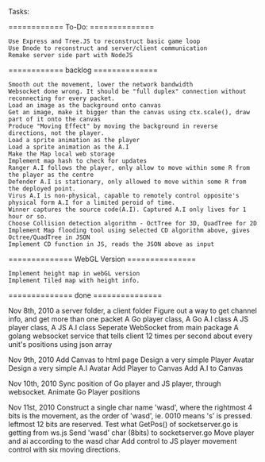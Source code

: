 Tasks:

============ To-Do:  ==============

	Use Express and Tree.JS to reconstruct basic game loop
	Use Dnode to reconstruct and server/client communication
    Remake server side part with NodeJS

============ backlog ==============
	
	Smooth out the movement, lower the network bandwidth
	Websocket done wrong. It should be "full duplex" connection without reconnecting for every packet.
	Load an image as the background onto canvas
	Get an image, make it bigger than the canvas using ctx.scale(), draw part of it onto the canvas
	Produce "Moving Effect" by moving the background in reverse directions, not the player.
	Load a sprite animation as the player
	Load a sprite animation as the A.I
	Make the Map local web storage
	Implement map hash to check for updates
	Ranger A.I follows the player, only allow to move within some R from the player as the centre
	Defender A.I is stationary, only allowed to move within some R from the deployed point.
	Virus A.I is non-physical, capable to remotely control opposite's physical form A.I for a limited peroid of time.
	Winner captures the source code(A.I). Captured A.I only lives for 1 hour or so.
	Choose Collision detection algorithm - OctTree for 3D, QuadTree for 2D
	Implement Map flooding tool using selected CD algorithm above, gives Octree/QuadTree in JSON
	Implement CD function in JS, reads the JSON above as input

============== WebGL Version ===============

	Implement height map in webGL version
	Implement Tiled map with height info.

============== done ===============

Nov 8th, 2010
	a server folder, a client folder
	Figure out a way to get channel info, and get more than one packet
	A Go player class, A Go A.I class
	A JS player class, A JS A.I class
	Seperate WebSocket from main package
	A golang websocket service that tells client 12 times per second about every unit's positions using json array

Nov 9th, 2010
	Add Canvas to html page
	Design a very simple Player Avatar
	Design a very simple A.I Avatar
	Add Player to Canvas
	Add A.I to Canvas 

Nov 10th, 2010
	Sync position of Go player and JS player, through websocket.
	Animate Go Player positions

Nov 11st, 2010
	Construct a single char name 'wasd', where the rightmost 4 bits is the movement, as the order of 'wasd', ie. 0010 means 's' is pressed. leftmost 12 bits are reserved.
	Test what GetPos() of socketserver.go is getting from ws.js
	Send 'wasd' char (8bits) to socketserver.go
	Move player and ai according to the wasd char
	Add control to JS player movement control with six moving directions.
